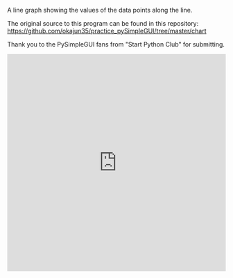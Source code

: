 A line graph showing the values of the data points along the line.

The original source to this program can be found in this repository:
https://github.com/okajun35/practice_pySimpleGUI/tree/master/chart

Thank you to the PySimpleGUI fans from "Start Python Club" for submitting.


<iframe src='https://trinket.io/embed/pygame/32186f2ea5?start=result' width='100%' height='500' frameborder='0' marginwidth='0' marginheight='0' allowfullscreen></iframe>
